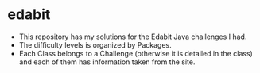 # edabit
- This repository has my solutions for the Edabit Java challenges I had.
- The difficulty levels is organized by Packages.
- Each Class belongs to a Challenge (otherwise it is detailed in the class) and each of them has information taken from the site.

